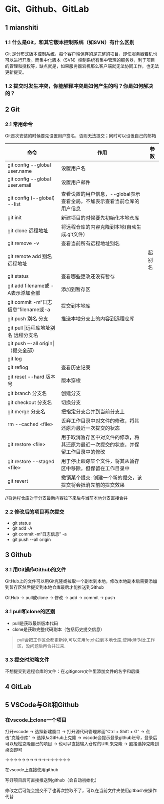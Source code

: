# Git、Github、GitLab

## 1 mianshiti

### 1.1  什么是Git，和其它版本控制系统（如SVN）有什么区别

Git 是分布式版本控制系统，每个客户端保存的是完整的项目，即使服务器宕机也可以进行开发。而集中化版本（SVN）控制系统有集中管理的服务器，利于项目的管理和授权等，缺点就是，如果服务器宕机那么客户端就无法协同工作，也无法更新提交。

### 1.2   提交时发生冲突，你能解释冲突是如何产生的吗？你是如何解决的？



## 2  Git

### 2.1  常用命令

Git首次安装的时候要先设置用户签名，否则无法提交；同时可以设置自己的邮箱

| 命令                                 | 作用                                                         | 参数   |
| ------------------------------------ | ------------------------------------------------------------ | ------ |
| git config --global user.name        | 设置用户名                                                   |        |
| git config --global user.email       | 设置用户邮件                                                 |        |
| git config (--global) --list         | 查看设置的用户信息，--global表示查看全局，不加表示查看当前仓库的用户信息 |        |
| git init                             | 新建项目的时候要先初始化本地仓库                             |        |
| git clone 远程地址                   | 将远程仓库的内容克隆到本地(自动生成.git文件）                |        |
| git remove -v                        | 查看当前所有远程地址别名                                     |        |
| git remote add 别名 远程地址         |                                                              | 起别名 |
| git status                           | 查看哪些更改还没有暂存                                       |        |
| git add filename或 -A表示添加全部    | 添加到暂存区                                                 |        |
| git commit -m“日志信息”filename或-a  | 提交到本地库                                                 |        |
| git push 别名 分支                   | 推送本地分支上的内容到远程仓库                               |        |
| git pull \|远程库地址别名 远程分支名 |                                                              |        |
| git push –-all origin\|（提交全部）  |                                                              |        |
| git log                              |                                                              |        |
| git reflog                           | 查看历史记录                                                 |        |
| git reset --hard 版本号              | 版本穿梭                                                     |        |
| git branch 分支名                    | 创建分支                                                     |        |
| git checkout 分支名                  | 切换分支                                                     |        |
| git merge 分支名                     | 把指定分支合并到当前分支上                                   |        |
| rm --cached \<file>                  | 丢弃工作目录中对文件的修改，将其还原为最近一次提交的状态     |        |
| git restore \<file>                  | 用于取消暂存区中对文件的修改，将其还原为最近一次提交的状态，并保留工作目录中的修改 |        |
| git restore --staged \<file>         | 用于停止跟踪某个文件，将其从暂存区中移除，但保留在工作目录中 |        |
| git revert                           | 撤销某个提交: 创建一个新的提交，该提交将会抵消先前的提交效果 |        |

//将远程仓库对于分支最新内容拉下来后与当前本地分支直接合并

 ### 2.2 修改后的项目再次提交

* git status
* git add -A
* git commit -m“日志信息” -a
* git push --all origin

## 3  Github

### 3.1  用Git操作Github的文件

GitHub上的文件可以用Git克隆或拉取一个副本到本地，修改本地副本后需要添加到暂存区然后提交到本地仓库最后才能推送到Github

GitHub -> pull或clone -> 修改 -> add -> commit -> push

### 3.1  pull和clone的区别

- pull是获取最新版本代码
- clone是获取完整代码副本（包括历史提交信息）

> pull会把工作区全都更新掉,可以先用fetch拉到本地仓库,使用diff对比工作区，没问题后再合并过来.

### 3.3  提交时忽略文件

不想提交到远程仓库的文件：在.gitignore文件里添加文件的名字和后缀

## 4  GitLab 

## 5  VSCode与Git和Github



### 在vscode上clone一个项目

打开vscode -> 选择新建窗口 -> 打开源代码管理界面”Ctrl + Shift + G“ -> 点击”克隆仓库“ -> 选择从GitHub上克隆 -> vscode会提示登录github账号，登录后可以轻松克隆自己的项目 -> 也可以直接输入仓库的URL来克隆 -> 直接选择克隆到桌面即可





->->->->->->->->->->->->->->->->

在vscode上连接使用github

写好项目后可直接推送到github（会自动初始化）

 

修改之后可能会提交不了也再次拉取不了，可以在当前文件夹使用gitbash来操作代替